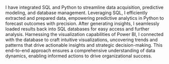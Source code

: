 I have integrated SQL and Python to streamline data acquisition, predictive modeling, and database management. Leveraging SQL, I efficiently extracted and prepared data, empowering predictive analytics in Python to forecast outcomes with precision. After generating insights, I seamlessly loaded results back into SQL databases for easy access and further analysis. Harnessing the visualization capabilities of Power BI, I connected with the database to craft intuitive visualizations, uncovering trends and patterns that drive actionable insights and strategic decision-making. This end-to-end approach ensures a comprehensive understanding of data dynamics, enabling informed actions to drive organizational success.







